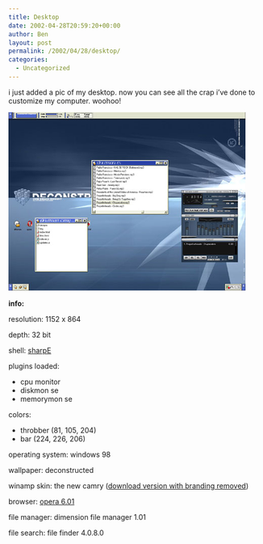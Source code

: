 ```yaml
---
title: Desktop
date: 2002-04-28T20:59:20+00:00
author: Ben
layout: post
permalink: /2002/04/28/desktop/
categories:
  - Uncategorized
---
```

i just added a pic of my desktop. now you can see all the crap i&#8217;ve done to customize my computer. woohoo!

[![Desktop](/media/2002/04/28/Desktop/Desktop-Preview.jpg)](/media/2002/04/28/Desktop/Desktop.jpg)

**info:**

resolution: 1152 x 864
  
depth: 32 bit

shell: [sharpE](http://www.lowdimension.net/)

plugins loaded:

  * cpu monitor
  * diskmon se
  * memorymon se

colors:

  * throbber (81, 105, 204)
  * bar (224, 226, 206)

operating system: windows 98

wallpaper: deconstructed
  
winamp skin: the new camry ([download version with branding removed](/media/2002/04/28/Desktop/Camry-Sans-Branding.wsz))

browser: [opera 6.01](http://www.opera.com/)
  
file manager: dimension file manager 1.01
  
file search: file finder 4.0.8.0
